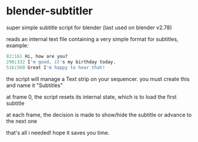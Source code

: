 # blender-subtitler

super simple subtitle script for blender (last used on blender v2.78)

reads an internal text file containing a very simple format for subtitles, example:

```python
82:161 Hi, how are you?
298:332 I'm good, it's my birthday today.
516:560 Great I'm happy to hear that!
```

the script will manage a Text strip on your sequencer. you must create this and name it "Subtitles"

at frame 0, the script resets its internal state, which is to load the first subtitle

at each frame, the decision is made to show/hide the subtitle or advance to the next one

that's all i needed! hope it saves you time.
